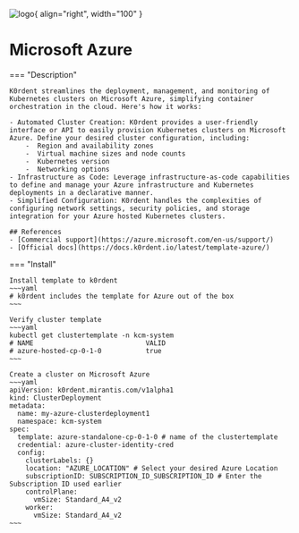 ![logo](https://upload.wikimedia.org/wikipedia/commons/thumb/f/fa/Microsoft_Azure.svg/1200px-Microsoft_Azure.svg.png){ align="right", width="100" }
# Microsoft Azure
=== "Description"

    K0rdent streamlines the deployment, management, and monitoring of Kubernetes clusters on Microsoft Azure, simplifying container orchestration in the cloud. Here's how it works:

    - Automated Cluster Creation: K0rdent provides a user-friendly interface or API to easily provision Kubernetes clusters on Microsoft Azure. Define your desired cluster configuration, including:
    	-  Region and availability zones
    	-  Virtual machine sizes and node counts
    	-  Kubernetes version
    	-  Networking options
    - Infrastructure as Code: Leverage infrastructure-as-code capabilities to define and manage your Azure infrastructure and Kubernetes deployments in a declarative manner.
    - Simplified Configuration: K0rdent handles the complexities of configuring network settings, security policies, and storage integration for your Azure hosted Kubernetes clusters.

    ## References
    - [Commercial support](https://azure.microsoft.com/en-us/support/)
    - [Official docs](https://docs.k0rdent.io/latest/template-azure/)

=== "Install"

    Install template to k0rdent
    ~~~yaml
    # k0rdent includes the template for Azure out of the box
    ~~~

    Verify cluster template
    ~~~yaml
    kubectl get clustertemplate -n kcm-system
    # NAME                            VALID
    # azure-hosted-cp-0-1-0           true 
    ~~~

    Create a cluster on Microsoft Azure 
    ~~~yaml
    apiVersion: k0rdent.mirantis.com/v1alpha1
    kind: ClusterDeployment
    metadata:
      name: my-azure-clusterdeployment1
      namespace: kcm-system
    spec:
      template: azure-standalone-cp-0-1-0 # name of the clustertemplate
      credential: azure-cluster-identity-cred
      config:
        clusterLabels: {}
        location: "AZURE_LOCATION" # Select your desired Azure Location
        subscriptionID: SUBSCRIPTION_ID_SUBSCRIPTION_ID # Enter the Subscription ID used earlier
        controlPlane:
          vmSize: Standard_A4_v2
        worker:
          vmSize: Standard_A4_v2
    ~~~
